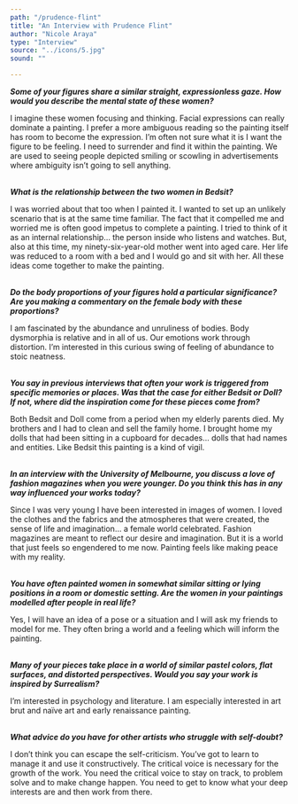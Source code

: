 ```yaml
---
path: "/prudence-flint"
title: "An Interview with Prudence Flint"
author: "Nicole Araya"
type: "Interview"
source: "../icons/5.jpg"
sound: ""

---
```



__*Some of your figures share a similar straight, expressionless gaze. How would you describe the mental state of these women?*__

I imagine these women focusing and thinking. Facial expressions can really dominate a painting. I prefer a more ambiguous reading so the painting itself has room to become the expression. I’m often not sure what it is I want the figure to be feeling. I need to surrender and find it within the painting. We are used to seeing people depicted smiling or scowling in advertisements where ambiguity isn’t going to sell anything.<br /><br />

__*What is the relationship between the two women in Bedsit?*__

I was worried about that too when I painted it. I wanted to set up an unlikely scenario that is at the same time familiar. The fact that it compelled me and worried me is often good impetus to complete a painting. I tried to think of it as an internal relationship… the person inside who listens and watches. But, also at this time, my ninety-six-year-old mother went into aged care. Her life was reduced to a room with a bed and I would go and sit with her.  All these ideas come together to make the painting.<br /><br />

__*Do the body proportions of your figures hold a particular significance? Are you making a commentary on the female body with these proportions?*__

I am fascinated by the abundance and unruliness of bodies. Body dysmorphia is relative and in all of us. Our emotions work through distortion. I’m interested in this curious swing of feeling of abundance to stoic neatness.<br /><br />

__*You say in previous interviews that often your work is triggered from specific memories or places. Was that the case for either Bedsit or Doll? If not, where did the inspiration come for these pieces come from?*__

Both Bedsit and Doll come from a period when my elderly parents died. My brothers and I had to clean and sell the family home. I brought home my dolls that had been sitting in a cupboard for decades… dolls that had names and entities. Like Bedsit this painting is a kind of vigil.  <br /><br />

__*In an interview with the University of Melbourne, you discuss a love of fashion magazines when you were younger. Do you think this has in any way influenced your works today?*__

Since I was very young I have been interested in images of women. I loved the clothes and the fabrics and the atmospheres that were created, the sense of life and imagination… a female world celebrated. Fashion magazines are meant to reflect our desire and imagination. But it is a world that just feels so engendered to me now. Painting feels like making peace with my reality.<br /><br />

__*You have often painted women in somewhat similar sitting or lying positions in a room or domestic setting. Are the women in your paintings modelled after people in real life?*__

Yes, I will have an idea of a pose or a situation and I will ask my friends to model for me.  They often bring a world and a feeling which will inform the painting.<br /><br />

__*Many of your pieces take place in a world of similar pastel colors, flat surfaces, and distorted perspectives. Would you say your work is inspired by Surrealism?*__

I’m interested in psychology and literature. I am especially interested in art brut and naïve art and early renaissance painting.<br /><br />


__*What advice do you have for other artists who struggle with self-doubt?*__

I don’t think you can escape the self-criticism. You’ve got to learn to manage it and use it constructively. The critical voice is necessary for the growth of the work. You need the critical voice to stay on track, to problem solve and to make change happen. You need to get to know what your deep interests are and then work from there.   
